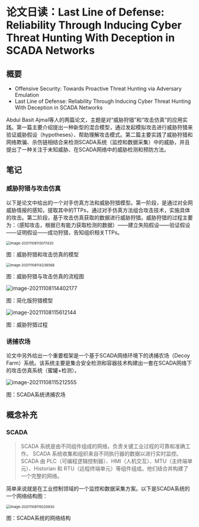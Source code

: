 # 论文日读：Last Line of Defense: Reliability Through Inducing Cyber Threat Hunting With Deception in SCADA Networks


## 概要

-   Offensive Security: Towards Proactive Threat Hunting via Adversary Emulation
-   Last Line of Defense: Reliability Through Inducing Cyber Threat Hunting With Deception
     in SCADA Networks


Abdul Basit Ajmal等人的两篇论文，主题是对“威胁狩猎”和“攻击仿真”的应用实践。第一篇主要介绍提出一种新型的混合模型，通过发起模拟攻击进行威胁狩猎来验证威胁假设（hypotheses）、帮助理解攻击模式。第二篇主要实践了威胁狩猎和网络欺骗、杀伤链相结合来检测SCADA系统（监控和数据采集）中的威胁，并且提出了一种关注于未知威胁、在SCADA网络中的威胁检测和预防方法。



## 笔记

### 威胁狩猎与攻击仿真

以下是论文中给出的一个对手仿真方法和威胁狩猎模型。第一阶段，是通过对全网威胁情报的感知，提取其中的TTPs，通过对手仿真方法组合攻击技术，实施具体的攻击。第二阶段，基于攻击仿真获取的数据进行威胁狩猎。威胁狩猎的过程主要为：（感知攻击，根据已有能力获取检测的数据）——建立失陷假设——验证假设——证明假设——成功狩猎，告知组织相关TTPs。

<img src="https://image-host-toky.oss-cn-shanghai.aliyuncs.com/image-20211108113017420.png" alt="image-20211108113017420" style="zoom: 67%;" />

图：威胁狩猎和攻击仿真的模型

<img src="https://image-host-toky.oss-cn-shanghai.aliyuncs.com/image-20211108114238568.png" alt="image-20211108114238568" style="zoom:67%;" />

图：威胁狩猎与攻击仿真的流程图

<img src="https://image-host-toky.oss-cn-shanghai.aliyuncs.com/image-20211108114402177.png" alt="image-20211108114402177"  />

图：简化版狩猎模型



![image-20211108115612144](https://image-host-toky.oss-cn-shanghai.aliyuncs.com/image-20211108115612144.png)

图：威胁狩猎过程



### 诱捕农场

论文中另外给出一个重要框架是一个基于SCADA网络环境下的诱捕农场（Decoy Farm）系统。该系统主要是集合安全检测和容器技术构建出一套在SCADA网络下的攻击仿真系统（蜜罐+检测）。

![image-20211108115212555](https://image-host-toky.oss-cn-shanghai.aliyuncs.com/image-20211108115212555.png)

图：SCADA系统诱捕农场





## 概念补充

### SCADA

>   SCADA 系统是由不同组件组成的网络，负责关键工业过程的可靠和准确工作。 SCADA 系统收集和组织来自不同执行器的数据以进行实时监控。 SCADA 由 PLC（可编程逻辑控制器）、HMI（人机交互）、MTU（主终端单元）、Historian 和 RTU（远程终端单元）等组件组成。他们结合并构建了一个完整的网络。

简单来说就是在工业控制领域的一个监控和数据采集方案。以下是SCADA系统的一个网络结构图：

<img src="https://image-host-toky.oss-cn-shanghai.aliyuncs.com/image-20211108115025930.png" alt="image-20211108115025930" style="zoom: 67%;" />

图：SCADA系统的网络结构
